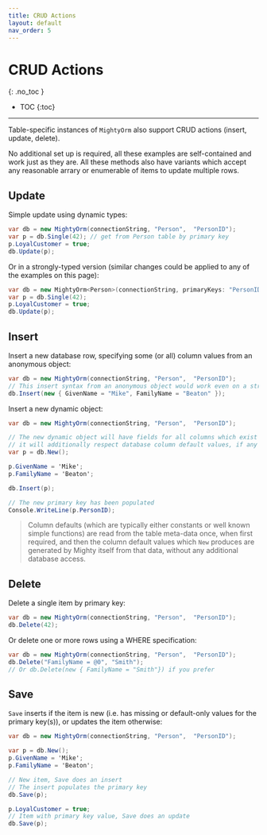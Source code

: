 ```yaml
---
title: CRUD Actions
layout: default
nav_order: 5
---
```


# CRUD Actions
{: .no_toc }

- TOC
{:toc}

---

Table-specific instances of `MightyOrm` also support CRUD actions (insert, update, delete).

No additional set up is required, all these examples are self-contained and work just as they are.
All these methods also have variants which accept any reasonable arrary or enumerable of items to update multiple rows.

## Update

Simple update using dynamic types:

```c#
var db = new MightyOrm(connectionString, "Person",  "PersonID");
var p = db.Single(42); // get from Person table by primary key
p.LoyalCustomer = true;
db.Update(p);
```

Or in a strongly-typed version (similar changes could be applied to any of the examples on this page):

```c#
var db = new MightyOrm<Person>(connectionString, primaryKeys: "PersonID");
var p = db.Single(42);
p.LoyalCustomer = true;
db.Update(p);
```



## Insert 

Insert a new database row, specifying some (or all) column values from an anonymous object:

```c#
var db = new MightyOrm(connectionString, "Person",  "PersonID");
// This insert syntax from an anonymous object would work even on a strongly typed instance of MightyOrm
db.Insert(new { GivenName = "Mike", FamilyName = "Beaton" });
```

Insert a new dynamic object:


```c#
var db = new MightyOrm(connectionString, "Person",  "PersonID");

// The new dynamic object will have fields for all columns which exist in the underlying table;
// it will additionally respect database column default values, if any are specified
var p = db.New();

p.GivenName = 'Mike';
p.FamilyName = 'Beaton';

db.Insert(p);

// The new primary key has been populated
Console.WriteLine(p.PersonID);
```

> Column defaults (which are typically either constants or well known simple functions) are read from the table meta-data once, when first required, and then the column default values which `New` produces are generated by Mighty itself from that data, without any additional database access.

## Delete

Delete a single item by primary key:

```c#
var db = new MightyOrm(connectionString, "Person",  "PersonID");
db.Delete(42);
```

Or delete one or more rows using a WHERE specification:

```c#
var db = new MightyOrm(connectionString, "Person",  "PersonID");
db.Delete("FamilyName = @0", "Smith");
// Or db.Delete(new { FamilyName = "Smith"}) if you prefer
```

## Save

`Save` inserts if the item is new (i.e. has missing or default-only values for the primary key(s)), or updates the item otherwise:

```c#
var db = new MightyOrm(connectionString, "Person",  "PersonID");

var p = db.New();
p.GivenName = 'Mike';
p.FamilyName = 'Beaton';

// New item, Save does an insert
// The insert populates the primary key
db.Save(p);

p.LoyalCustomer = true;
// Item with primary key value, Save does an update
db.Save(p);
```

